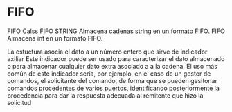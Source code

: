 # FIFO
FIFO Calss
  FIFO STRING Almacena cadenas string en un formato FIFO.
  FIFO Almacena int en un formato FIFO.
  
  La estuctura asocia el dato a un número entero que sirve de indicador axiliar
  Este indicador puede ser usado para caracterizar el dato almacenado o para almacenar cualquier dato extra asociado 
  a a la cadena.
   El uso más común de este indicador sería, por ejemplo, en el caso de un gestor de comandos,
   el solicitante del comando, de forma que se pueden gesitonar comandos procedentes de varios
   puertos, identificando posteriormente la procedencia para dar la respuesta adecuada al remitente que hizo 
   la solicitud
